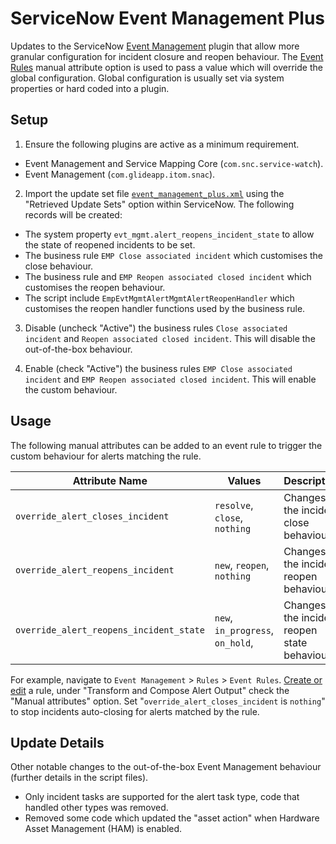 # ServiceNow Event Management Plus

Updates to the ServiceNow [Event Management](https://docs.servicenow.com/csh?topicname=c_EM.html&version=latest) plugin that allow more granular configuration for incident closure and reopen behaviour. The [Event Rules](https://docs.servicenow.com/csh?topicname=create-event-rules.html&version=latest) manual attribute option is used to pass a value which will override the global configuration. Global configuration is usually set via system properties or hard coded into a plugin.

## Setup

1. Ensure the following plugins are active as a minimum requirement.
* Event Management and Service Mapping Core (`com.snc.service-watch`).
* Event Management (`com.glideapp.itom.snac`).

2. Import the update set file [`event_management_plus.xml`](event_management_plus.xml) using the "Retrieved Update Sets" option within ServiceNow. The following records will be created:
* The system property `evt_mgmt.alert_reopens_incident_state` to allow the state of reopened incidents to be set.
* The business rule `EMP Close associated incident` which customises the close behaviour.
* The business rule and `EMP Reopen associated closed incident` which customises the reopen behaviour.
* The script include `EmpEvtMgmtAlertMgmtAlertReopenHandler` which customises the reopen handler functions used by the business rule.

3. Disable (uncheck "Active") the business rules `Close associated incident` and `Reopen associated closed incident`. This will disable the out-of-the-box behaviour.

4. Enable (check "Active") the business rules `EMP Close associated incident` and `EMP Reopen associated closed incident`. This will enable the custom behaviour.

## Usage

The following manual attributes can be added to an event rule to trigger the custom behaviour for alerts matching the rule.

| Attribute Name | Values | Description |
| --- | --- | --- |
| `override_alert_closes_incident` | `resolve`, `close`, `nothing` | Changes the incident close behaviour. |
| `override_alert_reopens_incident` | `new`, `reopen`, `nothing` | Changes the incident reopen behaviour. |
| `override_alert_reopens_incident_state` | `new`, `in_progress`, `on_hold`,  | Changes the incident reopen state behaviour. |

For example, navigate to `Event Management` > `Rules` > `Event Rules`. [Create or edit](https://docs.servicenow.com/csh?topicname=create-or-edit-event-rule.html&version=latest) a rule, under "Transform and Compose Alert Output" check the "Manual attributes" option. Set "`override_alert_closes_incident` is `nothing`" to stop incidents auto-closing for alerts matched by the rule.

## Update Details

Other notable changes to the out-of-the-box Event Management behaviour (further details in the script files).

* Only incident tasks are supported for the alert task type, code that handled other types was removed.
* Removed some code which updated the "asset action" when Hardware Asset Management (HAM) is enabled.
